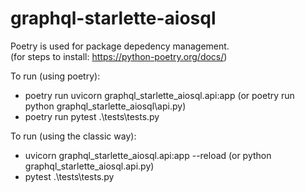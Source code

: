 # graphql-starlette-aiosql  

Poetry is used for package depedency management.  
(for steps to install: https://python-poetry.org/docs/)  

To run (using poetry):  
* poetry run uvicorn graphql_starlette_aiosql.api:app (or poetry run python graphql_starlette_aiosql\api.py)  
* poetry run pytest .\tests\tests.py  

To run (using the classic way):  
* uvicorn graphql_starlette_aiosql.api:app --reload (or  python graphql_starlette_aiosql.api.py)  
* pytest .\tests\tests.py  

